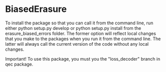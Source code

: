# BiasedErasure


To install the package so that you can call it from the command line, run either python setup.py develop or python setup.py install from the erasure_biased_errors folder. The former option will reflect local changes that you make to the packages when you run it from the command line. The latter will always call the current version of the code without any local changes.

Important! To use this package, you must you the "loss_decoder" branch in qec package.